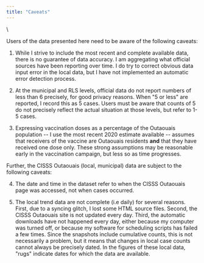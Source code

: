 ```yaml
---
title: "Caveats"
---
```


\  

Users of the data presented here need to be aware of the following caveats: 

1. While I strive to include the most recent and complete available data, there is no guarantee of data accuracy. I am aggregating what official sources have been reporting over time. I do try to correct obvious data input error in the local data, but I have not implemented an automatic error detection process.

2. At the municipal and RLS levels, official data do not report numbers of less than 6 precisely, for good privacy reasons. When "5 or less" are reported, I record this as 5 cases. Users must be aware that counts of 5 do not precisely reflect the actual situation at those levels, but refer to 1-5 cases.

3. Expressing vaccination doses as a percentage of the Outaouais population -- I use the most recent 2020 estimate available -- assumes that receivers of the vaccine are Outaouais residents **and** that they have received one dose only. These strong assumptions may be reasonable early in the vaccination campaign, but less so as time progresses.

Further, the CISSS Outaouais (local, municipal) data are subject to the following caveats:

4. The date and time in the dataset refer to when the CISSS Outaouais page was accessed, not when cases occurred.

5. The local trend data are not complete (i.e daily) for several reasons. First, due to a syncing glitch, I lost some HTML source files. Second, the CISSS Outaouais site is not updated every day. Third, the automatic downloads have not happened every day, either because my computer was turned off, or because my software for scheduling scripts has failed a few times. Since the snapshots include cumulative counts, this is not necessarily a problem, but it means that changes in local case counts cannot always be precisely dated. In the figures of these local data, "rugs" indicate dates for which the data are available.
